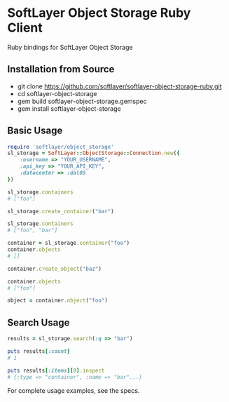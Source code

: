 SoftLayer Object Storage Ruby Client
====================================

Ruby bindings for SoftLayer Object Storage

Installation from Source
------------------------
* git clone https://github.com/softlayer/softlayer-object-storage-ruby.git
* cd softlayer-object-storage
* gem build softlayer-object-storage.gemspec 
* gem install softlayer-object-storage 

Basic Usage
----------

```ruby
require 'softlayer/object_storage'
sl_storage = SoftLayer::ObjectStorage::Connection.new({
    :username => "YOUR_USERNAME", 
    :api_key => "YOUR_API_KEY", 
    :datacenter => :dal05
})

sl_storage.containers
# ["foo"]

sl_storage.create_container("bar")

sl_storage.containers
# ["foo", "bar"]

container = sl_storage.container("foo")
container.objects
# []

container.create_object("baz")

container.objects
# ["foo"]

object = container.object("foo")
```

Search Usage
-----------

```ruby
results = sl_storage.search(:q => "bar")

puts results[:count]
# 1

puts results[:items][0].inspect
# {:type => "container", :name => "bar"...}
```

For complete usage examples, see the specs.
